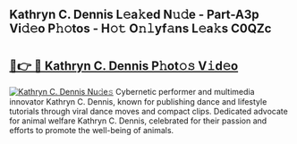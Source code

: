 ## Kathryn C. Dennis L𝚎a𝚔ed N𝚞𝚍e - Part-A3p Vi𝚍𝚎o P𝚑𝚘tos - H𝚘𝚝 O𝚗𝚕yf𝚊ns L𝚎a𝚔s C0QZc

# <h2><a href="http://kf63pq5.oniu.top/?m=Kathryn+C.+Dennis">🔗👉 🔴 Kathryn C. Dennis P𝚑ot𝚘𝚜 V𝚒d𝚎o</a></h2>

[![Kathryn C. Dennis Nu𝚍e𝚜](https://i.imgur.com/0qMVB7G.gif)](http://kf63pq5.oniu.top/?m=Kathryn+C.+Dennis)
Cybernetic performer and multimedia innovator Kathryn C. Dennis, known for publishing dance and lifestyle tutorials through viral dance moves and compact clips. Dedicated advocate for animal welfare Kathryn C. Dennis, celebrated for their passion and efforts to promote the well-being of animals.  
